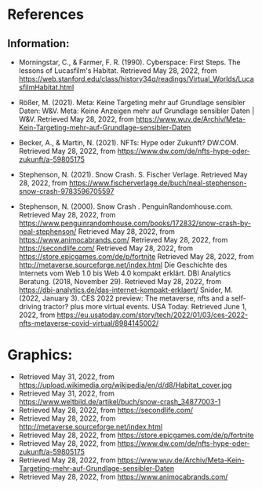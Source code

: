 # References


## Information:

- Morningstar, C., & Farmer, F. R. (1990). Cyberspace: First Steps. The lessons of Lucasfilm's Habitat. Retrieved May 28, 2022, from https://web.stanford.edu/class/history34q/readings/Virtual_Worlds/LucasfilmHabitat.html

- Rößer, M. (2021). Meta: Keine Targeting mehr auf Grundlage sensibler Daten: W&V. Meta: Keine Anzeigen mehr auf Grundlage sensibler Daten | W&V. Retrieved May 28, 2022, from https://www.wuv.de/Archiv/Meta-Kein-Targeting-mehr-auf-Grundlage-sensibler-Daten 

- Becker, A., & Martin, N. (2021). NFTs: Hype oder Zukunft? DW.COM. Retrieved May 28, 2022, from https://www.dw.com/de/nfts-hype-oder-zukunft/a-59805175

- Stephenson, N. (2021). Snow Crash. S. Fischer Verlage. Retrieved May 28, 2022, from https://www.fischerverlage.de/buch/neal-stephenson-snow-crash-9783596705597 

- Stephenson, N. (2000). Snow Crash . PenguinRandomhouse.com. Retrieved May 28, 2022, from https://www.penguinrandomhouse.com/books/172832/snow-crash-by-neal-stephenson/ 
Retrieved May 28, 2022, from https://www.animocabrands.com/
Retrieved May 28, 2022, from https://secondlife.com/
Retrieved May 28, 2022, from https://store.epicgames.com/de/p/fortnite
Retrieved May 28, 2022, from http://metaverse.sourceforge.net/index.html
Die Geschichte des Internets vom Web 1.0 bis Web 4.0 kompakt erklärt. DBI Analytics Beratung. (2018, November 29). Retrieved May 28, 2022, from https://dbi-analytics.de/das-internet-kompakt-erklaert/ 
Snider, M. (2022, January 3). CES 2022 preview: The metaverse, nfts and a self-driving tractor? plus more virtual events. USA Today. Retrieved June 1, 2022, from https://eu.usatoday.com/story/tech/2022/01/03/ces-2022-nfts-metaverse-covid-virtual/8984145002/ 

# Graphics:

- Retrieved May 31, 2022, from https://upload.wikimedia.org/wikipedia/en/d/d8/Habitat_cover.jpg
- Retrieved May 31, 2022, from https://www.weltbild.de/artikel/buch/snow-crash_34877003-1
- Retrieved May 28, 2022, from https://secondlife.com/
- Retrieved May 28, 2022, from http://metaverse.sourceforge.net/index.html
- Retrieved May 28, 2022, from https://store.epicgames.com/de/p/fortnite
- Retrieved May 28, 2022, from https://www.dw.com/de/nfts-hype-oder-zukunft/a-59805175
- Retrieved May 28, 2022, from https://www.wuv.de/Archiv/Meta-Kein-Targeting-mehr-auf-Grundlage-sensibler-Daten
- Retrieved May 28, 2022, from https://www.animocabrands.com/
